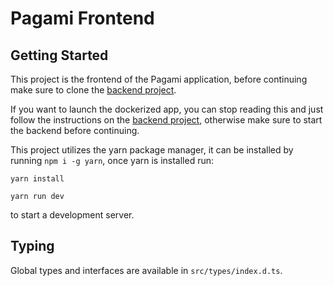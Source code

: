# Pagami Frontend

## Getting Started

This project is the frontend of the Pagami application, before continuing make sure to clone the [backend project](https://github.com/deh-code-pagami/strapi).

If you want to launch the dockerized app, you can stop reading this and just follow the instructions on the [backend project](https://github.com/deh-code-pagami/strapi), otherwise make sure to start the backend before continuing.

This project utilizes the yarn package manager, it can be installed by running `npm i -g yarn`, once yarn is installed run:

`yarn install`

`yarn run dev`

to start a development server.

## Typing

Global types and interfaces are available in `src/types/index.d.ts`.
